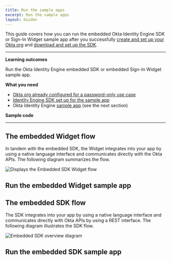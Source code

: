 ```yaml
---
title: Run the sample apps
excerpt: Run the sample apps
layout: Guides
---
```


<ApiLifecycle access="ie" />

This guide covers how you can run the embedded Okta Identity Engine SDK or Sign-In Widget sample app after you successfully [create and set up your Okta org](/docs/guides/oie-embedded-common-org-setup/) and [download and set up the SDK](/docs/guides/oie-embedded-common-download-setup-app).

---

**Learning outcomes**

Run the Okta Identity Engine embedded SDK or embedded Sign-In Widget sample app.

**What you need**

* [Okta org already configured for a password-only use case](/docs/guides/oie-embedded-common-org-setup/#set-up-your-okta-org-for-a-password-factor-only-use-case)
* [Identity Engine SDK set up for the sample app](/docs/guides/oie-embedded-common-download-setup-app/)
* Okta Identity Engine [sample app](#sample-code) (see the next section)

**Sample code**

<StackSnippet snippet="samplecode" />

---

## The embedded Widget flow

In tandem with the embedded SDK, the Widget integrates into your app by using a native language interface and communicates directly with the Okta APIs. The following diagram summarizes the flow.

<div class="three-quarter">

![Displays the Embedded SDK Widget flow](/img/oie-embedded-sdk/embedded-widget-overview.png)

</div>

## Run the embedded Widget sample app

<StackSnippet snippet="runwidgetapp" />

## The embedded SDK flow

The SDK integrates into your app by using a native language interface and communicates directly with Okta APIs by using a REST interface. The following diagram illustrates the SDK flow.

<div class="three-quarter">

![Embedded SDK overview diagram](/img/oie-embedded-sdk/embedded-sdk-overview.png)

</div>

## Run the embedded SDK sample app

<StackSnippet snippet="runsdkapp" />
